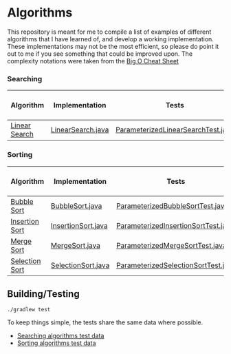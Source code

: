 # Algorithms

This repository is meant for me to compile a list of examples of different 
algorithms that I have learned of, and develop a working implementation. 
These implementations may not be the most efficient, so please do point it 
out to me if you see something that could be improved upon. The complexity 
notations were taken from the  [Big O Cheat Sheet](http://bigocheatsheet.com/)

### Searching

Algorithm|Implementation|Tests|Worst Time Complexity|Worst Space Complexity
-----|-----|-----|:-----:|:-----:
[Linear Search](https://en.wikipedia.org/wiki/Linear_search)|[LinearSearch.java](searching/src/main/java/com/wbrawner/algorithms/searching/LinearSearch.java)|[ParameterizedLinearSearchTest.java](searching/src/test/java/com/wbrawner/algorithms/searching/ParameterizedLinearSearchTest.java)|O(n)|O(1)

### Sorting

Algorithm|Implementation|Tests|Worst Time Complexity|Worst Space Complexity
-----|-----|-----|:-----:|:-----:
[Bubble Sort](https://en.wikipedia.org/wiki/Bubble_sort)|[BubbleSort.java](sorting/src/main/java/com/wbrawner/algorithms/sorting/BubbleSort.java)|[ParameterizedBubbleSortTest.java](sorting/src/test/java/com/wbrawner/algorithms/sorting/ParameterizedBubbleSortTest.java)|O(n²)|O(1)
[Insertion Sort](https://en.wikipedia.org/wiki/Insertion_sort)|[InsertionSort.java](sorting/src/main/java/com/wbrawner/algorithms/sorting/InsertionSort.java)|[ParameterizedInsertionSortTest.java](sorting/src/test/java/com/wbrawner/algorithms/sorting/ParameterizedInsertionSortTest.java)|O(n²)|O(1)
[Merge Sort](https://en.wikipedia.org/wiki/Merge_sort)|[MergeSort.java](sorting/src/main/java/com/wbrawner/algorithms/sorting/MergeSort.java)|[ParameterizedMergeSortTest.java](sorting/src/test/java/com/wbrawner/algorithms/sorting/ParameterizedMergeSortTest.java)|O(n log(n))|O(n)
[Selection Sort](https://en.wikipedia.org/wiki/Selection_sort)|[SelectionSort.java](sorting/src/main/java/com/wbrawner/algorithms/sorting/SelectionSort.java)|[ParameterizedSelectionSortTest.java](sorting/src/test/java/com/wbrawner/algorithms/sorting/ParameterizedSelectionSortTest.java)|O(n²)|O(1)

## Building/Testing

    ./gradlew test
    
To keep things simple, the tests share the same data where possible.

- [Searching algorithms test data](searching/src/test/java/com/wbrawner/algorithms/searching/SearchData.java)
- [Sorting algorithms test data](sorting/src/test/java/com/wbrawner/algorithms/sorting/SortData.java)